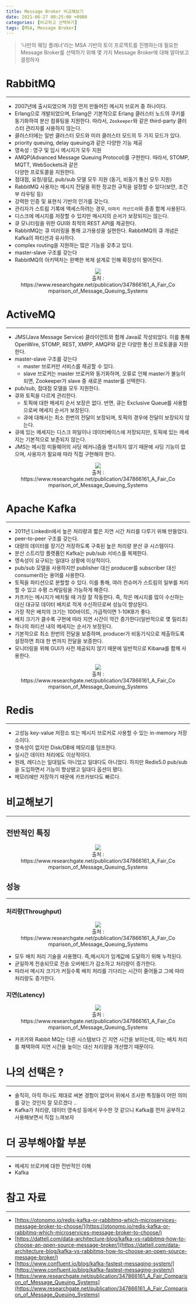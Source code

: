 ```yaml
---
title: Message Broker 비교해보기
date: 2021-06-27 00:25:00 +0900
categories: [비교하고 선택하기]
tags: [MSA, Message Broker]
---
```


> '나만의 웨딩 플래너'라는 MSA 기반의 토이 프로젝트를 진행하는데 필요한 Message Broker를 선택하기 위해
> 몇 가지 Message Broker에 대해 알아보고 결정하자

# RabbitMQ
---
- 2007년에 출시되었으며 가장 먼저 만들어진 메시지 브로커 중 하나이다.
- Erlang으로 개발되었으며, Erlang은 기본적으로 Erlang 클러스터 노드의 쿠키를 동기화하여 분산 컴퓨팅을 지원한다. 따라서, `Zookeeper`와 같은 third-party 클러스터 관리자를 사용하지 않는다.
- 클러스터에는 일반 클러스터 모드와 미러 클러스터 모드의 두 가지 모드가 있다.
- priority queuing, delay queuing과 같은 다양한 기능 제공
- 영속성 : 영구 및 임시 메시지가 모두 지원
- AMQP(Advanced Message Queuing Protocol)를 구현한다. 따라서, STOMP, MQTT, WebSockets과 같은 <br> 다양한 프로토콜을 지원한다.
- 점대점, 요청/응답, pub/sub 모델 모두 지원 (동기, 비동기 통신 모두 지원)
- RabbitMQ 사용자는 메시지 전달을 위한 정교한 규칙을 설정할 수 있다(보안, 조건부 라우팅 등)
- 강력한 인증 및 표현식 기반의 인가를 갖는다.
- 관리자가 스트림 기록에 액세스하려는 경우, `아파치 카산드라`와 종종 함께 사용된다.
- 디스크에 메시지를 저장할 수 있지만 메시지의 순서가 보장되지는 않는다.
- 큐 모니터링을 위한 GUI와 최적의 REST API를 제공한다.
- RabbitMQ는 큐 미러링을 통해 고가용성을 실현한다. RabbitMQ의 큐 개념은 Kafka의 파티션과 유사하다.
- complex routing을 지원하는 많은 기능을 갖추고 있다.
- master-slave 구조를 갖는다
- RabbitMQ의 아키텍처는 완벽한 복제 설계로 인해 확장성이 떨어진다.

<figure align = "center">
  <img src = "https://user-images.githubusercontent.com/64415489/123817468-24ddb080-d933-11eb-98b2-0aa0da4e5cc5.png"/>
  <figcaption align="center">출처 : https://www.researchgate.net/publication/347866161_A_Fair_Comparison_of_Message_Queuing_Systems</figcaption>
</figure>


# ActiveMQ
---
- JMS(Java Message Service) 클라이언트와 함께 Java로 작성되었다. 이를 통해 OpenWire, STOMP, REST, XMPP, AMQP와 같은 다양한 통신 프로토콜을 지원한다.
- master-slave 구조를 갖는다
  - master 브로커만 서비스를 제공할 수 있다.
  - slave 브로커는 master 브로커와 동기화하며, 오류로 인해 master가 불능이 되면, Zookeeper가 slave 중 새로운 master를 선택한다.
- pub/sub, 점대점 모델을 모두 지원한다.
- 큐와 토픽을 다르게 관리한다.
  - 토픽에 대한 메세지 순서 보장은 없다. 반면, 큐는 Exclusive Queue를 사용함으로써 메세지 순서가 보장된다.
  - 큐에 대해서는 최소 한번의 전달이 보장되며, 토픽의 경우에 전달이 보장되지 않는다.
- 큐에 있는 메세지는 디스크 파일이나 데이터베이스에 저장되지만, 토픽에 있는 메세지는 기본적으로 보존되지 않는다.
- JMS는 메시징 미들웨어의 샤딩 메커니즘을 명시하지 않기 때문에 샤딩 기능이 없으며, 사용자가 필요에 따라 직접 구현해야 한다.


<figure align = "center">
  <img src = "https://user-images.githubusercontent.com/64415489/123818994-63279f80-d934-11eb-872f-1492c8148dbd.png"/>
  <figcaption align="center">출처 : https://www.researchgate.net/publication/347866161_A_Fair_Comparison_of_Message_Queuing_Systems</figcaption>
</figure>

# Apache Kafka
---
- 2011년 Linkedin에서 높은 처리량과 짧은 지연 시간 처리를 다루기 위해 만들었다.
- peer-to-peer 구조를 갖는다.
- 대량의 데이터를 장기간 저장하도록 구축된 높은 처리량 분산 큐 시스템이다.
- 분산 스트리밍 플랫폼인 Kafka는 pub/sub 서비스를 복제한다.
- 영속성이 요구되는 일대다 상황에 이상적이다.
- pub/sub 모델을 사용하지만 publisher 대신 producer를 subscriber 대신 consumer라는 용어를 사용한다.
- 토픽을 파티션으로 분할할 수 있다. 이를 통해, 여러 컨슈머가 스트림의 일부를 처리할 수 있고 수평 스케일링을 가능하게 해준다.
- 카프카는 메시지가 배치될 때 가장 잘 작동한다. 즉, 작은 메시지를 많이 수신하는 대신 대규모 데이터 배치로 적게 수신하므로써 성능이 향상된다.
- 가장 작은 배치의 크기는 100바이트, 가급적이면 1-10KB가 좋다.
- 배치 크기가 클수록 구현에 따라 지연 시간이 약간 증가한다(일반적으로 몇 밀리초)
- 하나의 파티션 내의 메세지는 순서가 보장된다.
- 기본적으로 최소 한번의 전달을 보증하며, producer가 비동기식으로 제출하도록 설정하면 최대 한 번까지 전달을 보증한다.
- 모니터링을 위해 GUI가 사전 제공되지 않기 때문에 일반적으로 Kibana를 함께 사용한다.

<figure align = "center">
  <img src = "https://user-images.githubusercontent.com/64415489/123818292-d381f100-d933-11eb-911f-a4e54c4c2843.png"/>
  <figcaption align="center">출처 : https://www.researchgate.net/publication/347866161_A_Fair_Comparison_of_Message_Queuing_Systems</figcaption>
</figure>

# Redis
---
- 고성능 key-value 저장소 또는 메시지 브로커로 사용할 수 있는 in-memory 저장소이다.
- 영속성이 없지만 Disk/DB에 메모리를 덤프한다.
- 실시간 데이터 처리에도 이상적이다.
- 원래, 레디스는 일대일도 아니었고 일대다도 아니었다. 하지만 Redis5.0 pub/sub을 도입하면서 기능이 향상됐고 일대다 옵션이 됐다.
- 메모리에만 저장하기 때문에 카프카보다도 빠르다.


# 비교해보기
---

## 전반적인 특징
<figure align = "center">
  <img src = "https://user-images.githubusercontent.com/64415489/123820407-87d04700-d935-11eb-82c8-c923a7abb1b7.png"/>
  <figcaption align="center">출처 : https://www.researchgate.net/publication/347866161_A_Fair_Comparison_of_Message_Queuing_Systems</figcaption>
</figure>


## 성능
---
### 처리량(Throughput)
<figure align = "center">
  <img src = "https://user-images.githubusercontent.com/64415489/123821152-1f359a00-d936-11eb-81cc-ccff914e1dbb.png"/>
  <figcaption align="center">출처 : https://www.researchgate.net/publication/347866161_A_Fair_Comparison_of_Message_Queuing_Systems</figcaption>
</figure>

- 모두 배치 처리 기술을 사용했다. 즉,메시지가 임계값에 도달하기 위해 누적된다.
- 균일하게 전송되므로 전송 오버헤드가 감소하고 처리량이 증가한다.
- 따라서 메시지 크기가 커질수록 배치 처리를 기다리는 시간이 줄어들고 그에 따라 처리량도 증가한다.

### 지연(Latency)
<figure align = "center">
  <img src = "https://user-images.githubusercontent.com/64415489/123823452-2cec1f00-d938-11eb-922b-8e4ddf6c9388.png"/>
  <figcaption align="center">출처 : https://www.researchgate.net/publication/347866161_A_Fair_Comparison_of_Message_Queuing_Systems</figcaption>
</figure>

- 카프카와 Rabbit MQ는 다른 시스템보다 긴 지연 시간을 보이는데, 이는 배치 처리를 채택하여 지연 시간을 높이는 대신 처리량을 개선했기 때문이다.

# 나의 선택은 ?
---
- 솔직히, 아직 하나도 제대로 써본 경험이 없어서 위에서 조사한 특징들이 어떤 의미를 갖는 것인지 잘 모르겠다 ..
- Kafka가 처리량, 데이터 영속성 등에서 우수한 것 같으니 Kafka를 먼저 공부하고 사용해보면서 직접 느껴보자

# 더 공부해야할 부분
---
- 메세지 브로커에 대한 전반적인 이해
- Kafka


# 참고 자료
---
- [https://otonomo.io/redis-kafka-or-rabbitmq-which-microservices-message-broker-to-choose/](https://otonomo.io/redis-kafka-or-rabbitmq-which-microservices-message-broker-to-choose/)
- [https://dattell.com/data-architecture-blog/kafka-vs-rabbitmq-how-to-choose-an-open-source-message-broker/](https://dattell.com/data-architecture-blog/kafka-vs-rabbitmq-how-to-choose-an-open-source-message-broker/)
- [https://www.confluent.io/blog/kafka-fastest-messaging-system/](https://www.confluent.io/blog/kafka-fastest-messaging-system/)
- [https://www.researchgate.net/publication/347866161_A_Fair_Comparison_of_Message_Queuing_Systems](https://www.researchgate.net/publication/347866161_A_Fair_Comparison_of_Message_Queuing_Systems)
